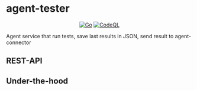 # agent-tester

<div align="center">

[![Go](https://github.com/mixdjoker/agent-tester/actions/workflows/go.yml/badge.svg?branch=main)](https://github.com/mixdjoker/agent-tester/actions/workflows/go.yml)
[![CodeQL](https://github.com/mixdjoker/agent-tester/actions/workflows/codeql.yml/badge.svg)](https://github.com/mixdjoker/agent-tester/actions/workflows/codeql.yml)

</div>

Agent service that run tests, save last results in JSON, send result to agent-connector

## REST-API

## Under-the-hood
